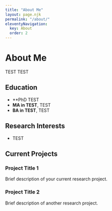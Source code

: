 ```yaml
---
title: "About Me"
layout: page.njk
permalink: "/about/"
eleventyNavigation:
  key: About
  order: 2
---
```


# About Me

TEST TEST

## Education

- **PhD TEST 
- **MA in TEST**, TEST
- **BA in TEST**, TEST

## Research Interests

- TEST

## Current Projects ##

### Project Title 1
Brief description of your current research project.

### Project Title 2
Brief description of another research project.